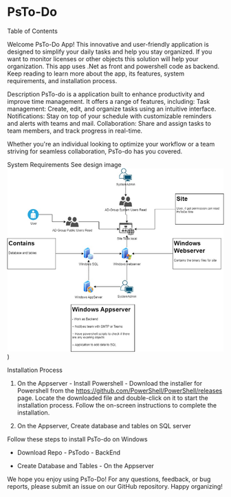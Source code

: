 # PsTo-Do

Table of Contents

Welcome  PsTo-Do App! This innovative and user-friendly application is designed to simplify your daily tasks and help you stay organized. If you want to monitor licenses or other objects this solution will help your organization.
This app uses .Net as front and powershell code as backend.
Keep reading to learn more about the app, its features, system requirements, and installation process.

Description
PsTo-do is a application built to enhance productivity and improve time management. It offers a range of features, including:
    Task management: Create, edit, and organize tasks using an intuitive interface.
    Notifications: Stay on top of your schedule with customizable reminders and alerts with teams and mail.
    Collaboration: Share and assign tasks to team members, and track progress in real-time.


Whether you're an individual looking to optimize your workflow or a team striving for seamless collaboration, PsTo-do has you covered.

System Requirements
See design image
![design image](https://github.com/fardinbarashi/PsTo-do/blob/main/Design.jpg))

Installation Process
 1.  On the Appserver
    - Install Powershell - 
      Download the installer for Powershell from the https://github.com/PowerShell/PowerShell/releases page.
      Locate the downloaded file and double-click on it to start the installation process.
      Follow the on-screen instructions to complete the installation.
    
 2.  On the Appserver, Create database and tables on SQL server

Follow these steps to install PsTo-do on Windows


- Download Repo -
 PsTodo - BackEnd   

- Create Database and Tables - 
 On the Appserver
   
We hope you enjoy using PsTo-Do! For any questions, feedback, or bug reports, please submit an issue on our GitHub repository. Happy organizing!
